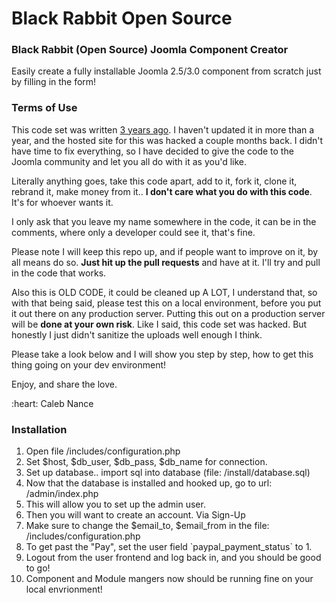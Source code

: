 Black Rabbit Open Source
=============
<h3>Black Rabbit (Open Source) Joomla Component Creator</h3>
<p>Easily create a fully installable Joomla 2.5/3.0 component from scratch just by filling in the form!</p>

<h3>Terms of Use</h3>
<p>This code set was written <a href="https://twitter.com/calebnance/status/335807921076178944">3 years ago</a>. I haven't updated it in more than a year, and the hosted site for this was hacked a couple months back. I didn't have time to fix everything, so I have decided to give the code to the Joomla community and let you all do with it as you'd like.</p>
<p>Literally anything goes, take this code apart, add to it, fork it, clone it, rebrand it, make money from it.. <strong>I don't care what you do with this code</strong>. It's for whoever wants it.</p>
<p>I only ask that you leave my name somewhere in the code, it can be in the comments, where only a developer could see it, that's fine.</p>
<p>Please note I will keep this repo up, and if people want to improve on it, by all means do so. <strong>Just hit up the pull requests</strong> and have at it. I'll try and pull in the code that works.</p>
<p>Also this is OLD CODE, it could be cleaned up A LOT, I understand that, so with that being said, please test this on a local environment, before you put it out there on any production server. Putting this out on a production server will be <strong>done at your own risk</strong>. Like I said, this code set was hacked. But honestly I just didn't sanitize the uploads well enough I think.</p>
<p>Please take a look below and I will show you step by step, how to get this thing going on your dev environment!</p>
<p>Enjoy, and share the love.</p>
<p>:heart: Caleb Nance</p>

<h3>Installation</h3>
<ol>
	<li>Open file /includes/configuration.php</li>
	<li>Set $host, $db_user, $db_pass, $db_name for connection.</li>
	<li>Set up database.. import sql into database (file: /install/database.sql)</li>
	<li>Now that the database is installed and hooked up, go to url: /admin/index.php</li>
	<li>This will allow you to set up the admin user.</li>
	<li>Then you will want to create an account. Via Sign-Up</li>
	<li>Make sure to change the $email_to, $email_from in the file: /includes/configuration.php</li>
	<li>To get past the "Pay", set the user field `paypal_payment_status` to 1.</li>
	<li>Logout from the user frontend and log back in, and you should be good to go!</li>
	<li>Component and Module mangers now should be running fine on your local envrionment!</li>
</ol>

